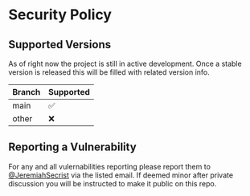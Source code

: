 # Security Policy

## Supported Versions

As of right now the project is still in active development. Once a stable version is released this will be filled with related version info.

| Branch  | Supported          |
| ------- | ------------------ |
| main    | :white_check_mark: |
| other   | :x:                |

## Reporting a Vulnerability

For any and all vulernabilities reporting please report them to [@JeremiahSecrist](https://github.com/JeremiahSecrist) via the listed email. 
If deemed minor after private discussion you will be instructed to make it public on this repo.
